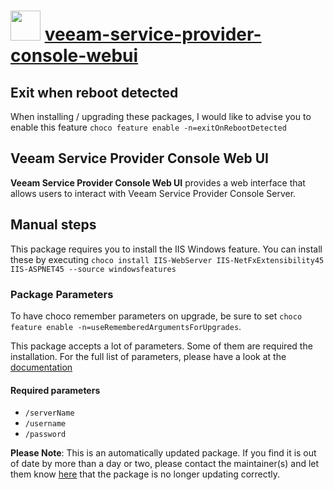 # <img src="https://cdn.jsdelivr.net/gh/mkevenaar/chocolatey-packages@75f6547b645b0eb9ef96ff7f2c34f3d7063939e1/icons/veeam-service-provider-console-webui.png" width="48" height="48"/> [veeam-service-provider-console-webui](https://community.chocolatey.org/packages/veeam-service-provider-console-webui)

## Exit when reboot detected

When installing / upgrading these packages, I would like to advise you to enable this feature `choco feature enable -n=exitOnRebootDetected`

## Veeam Service Provider Console Web UI

**Veeam Service Provider Console Web UI** provides a web interface that allows users to interact with Veeam Service Provider Console Server.

## Manual steps

This package requires you to install the IIS Windows feature. You can install these by executing `choco install IIS-WebServer IIS-NetFxExtensibility45 IIS-ASPNET45 --source windowsfeatures`

### Package Parameters

To have choco remember parameters on upgrade, be sure to set `choco feature enable -n=useRememberedArgumentsForUpgrades`.

This package accepts a lot of parameters. Some of them are required the installation. For the full list of parameters, please have a look at the [documentation](https://github.com/mkevenaar/chocolatey-packages/blob/master/automatic/veeam-service-provider-console-webui/PARAMETERS.md)

#### Required parameters

* `/serverName`
* `/username`
* `/password`

<!-- PARAMETERS.md -->
**Please Note**: This is an automatically updated package. If you find it is
out of date by more than a day or two, please contact the maintainer(s) and
let them know [here](https://github.com/mkevenaar/chocolatey-packages/issues) that the package is no longer updating correctly.
